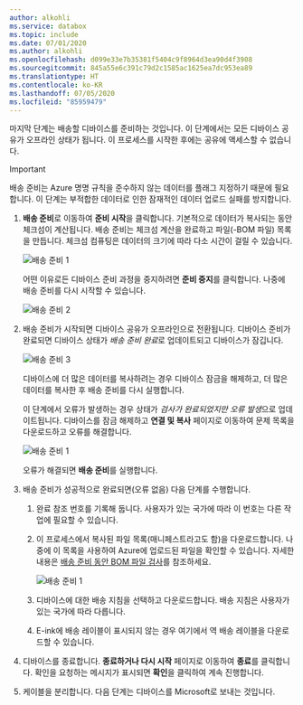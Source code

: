 ```yaml
---
author: alkohli
ms.service: databox
ms.topic: include
ms.date: 07/01/2020
ms.author: alkohli
ms.openlocfilehash: d099e33e7b35381f5404c9f8964d3ea90d4f3908
ms.sourcegitcommit: 845a55e6c391c79d2c1585ac1625ea7dc953ea89
ms.translationtype: HT
ms.contentlocale: ko-KR
ms.lasthandoff: 07/05/2020
ms.locfileid: "85959479"
---
```

마지막 단계는 배송할 디바이스를 준비하는 것입니다. 이 단계에서는 모든 디바이스 공유가 오프라인 상태가 됩니다. 이 프로세스를 시작한 후에는 공유에 액세스할 수 없습니다.

> [!IMPORTANT]
> 배송 준비는 Azure 명명 규칙을 준수하지 않는 데이터를 플래그 지정하기 때문에 필요합니다. 이 단계는 부적합한 데이터로 인한 잠재적인 데이터 업로드 실패를 방지합니다.

1. **배송 준비**로 이동하여 **준비 시작**을 클릭합니다. 기본적으로 데이터가 복사되는 동안 체크섬이 계산됩니다. 배송 준비는 체크섬 계산을 완료하고 파일(-BOM 파일) 목록을 만듭니다. 체크섬 컴퓨팅은 데이터의 크기에 따라 다소 시간이 걸릴 수 있습니다. 
   
    ![배송 준비 1](media/data-box-prepare-to-ship/prepare-to-ship1.png)

    어떤 이유로든 디바이스 준비 과정을 중지하려면 **준비 중지**를 클릭합니다. 나중에 배송 준비를 다시 시작할 수 있습니다.
        
    ![배송 준비 2](media/data-box-prepare-to-ship/prepare-to-ship2.png)
    
2. 배송 준비가 시작되면 디바이스 공유가 오프라인으로 전환됩니다. <!--You see a reminder to download the shipping label once the device is ready.--> 디바이스 준비가 완료되면 디바이스 상태가 *배송 준비 완료*로 업데이트되고 디바이스가 잠깁니다.
        
    ![배송 준비 3](media/data-box-prepare-to-ship/prepare-to-ship3.png)

    디바이스에 더 많은 데이터를 복사하려는 경우 디바이스 잠금을 해제하고, 더 많은 데이터를 복사한 후 배송 준비를 다시 실행합니다.

    이 단계에서 오류가 발생하는 경우 상태가 *검사가 완료되었지만 오류 발생*으로 업데이트됩니다. 디바이스를 잠금 해제하고 **연결 및 복사** 페이지로 이동하여 문제 목록을 다운로드하고 오류를 해결합니다.

    ![배송 준비 1](media/data-box-prepare-to-ship/prepare-to-ship4.png)

    오류가 해결되면 **배송 준비**를 실행합니다.

4. 배송 준비가 성공적으로 완료되면(오류 없음) 다음 단계를 수행합니다.

    1. 완료 참조 번호를 기록해 둡니다. 사용자가 있는 국가에 따라 이 번호는 다른 작업에 필요할 수 있습니다.
    2. 이 프로세스에서 복사된 파일 목록(매니페스트라고도 함)을 다운로드합니다. 나중에 이 목록을 사용하여 Azure에 업로드된 파일을 확인할 수 있습니다. 자세한 내용은 [배송 준비 동안 BOM 파일 검사](../articles/databox/data-box-logs.md#inspect-bom-during-prepare-to-ship)를 참조하세요.
        
        ![배송 준비 1](media/data-box-prepare-to-ship/prepare-to-ship5.png)
    3. 디바이스에 대한 배송 지침을 선택하고 다운로드합니다. 배송 지침은 사용자가 있는 국가에 따라 다릅니다.
    4. E-ink에 배송 레이블이 표시되지 않는 경우 여기에서 역 배송 레이블을 다운로드할 수 있습니다. 

5. 디바이스를 종료합니다. **종료하거나 다시 시작** 페이지로 이동하여 **종료**를 클릭합니다. 확인을 요청하는 메시지가 표시되면 **확인**을 클릭하여 계속 진행합니다.

6. 케이블을 분리합니다. 다음 단계는 디바이스를 Microsoft로 보내는 것입니다.
